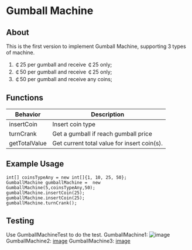 # Gumball Machine

## About
This is the first version to implement Gumball Machine, supporting 3 types of machine.

1. ￠25 per gumball and receive ￠25 only;
2. ￠50 per gumball and receive ￠25 only;
3. ￠50 per gumball and receive any coins;

## Functions
Behavior | Description
--- | ---
insertCoin | Insert coin type
turnCrank | Get a gumball if reach gumball price
getTotalValue | Get current total value for insert coin(s).

## Example Usage
```
int[] coinsTypeAny = new int[]{1, 10, 25, 50};
GumballMachine gumballMachine =  new GumballMachine(5,coinsTypeAny,50);
gumballMachine.insertCoin(25);
gumballMachine.insertCoin(25);
gumballMachine.turnCrank();
```

## Testing
Use GumballMachineTest to do the test. 
GumballMachine1:
![image](https://github.com/gopinathsjsu/assignment-1-gumball-joycechen2014/blob/master/GumbalMachine1.png)
GumballMachine2:
[image](https://github.com/gopinathsjsu/assignment-1-gumball-joycechen2014/blob/master/GumballMachine2.png)
GumballMachine3:
[image](https://github.com/gopinathsjsu/assignment-1-gumball-joycechen2014/blob/master/GumballMachine3.png)
